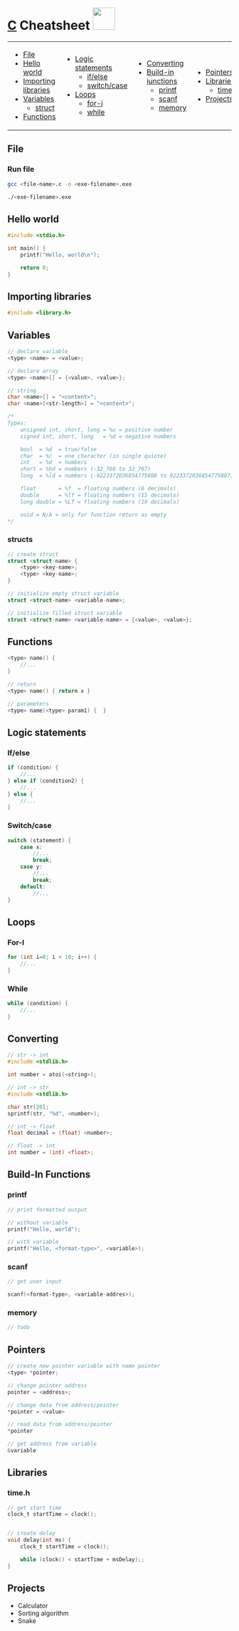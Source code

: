 # <a href="#">C</a> Cheatsheet <img width="50em" src="https://upload.wikimedia.org/wikipedia/commons/thumb/1/18/C_Programming_Language.svg/1200px-C_Programming_Language.svg.png">

<table>

<td>

* [File](#file)
* [Hello world](#hello-world)
* [Importing libraries](#importing-libraries)
* [Variables](#variables)
    * [struct](#struct)
* [Functions](#functions)

</td>
<td>

* [Logic statements](#logic-statements)
    * [if/else](#ifelse)
    * [switch/case](#switchcase)
* [Loops](#loops)
    * [for-i](#for-i)
    * [while](#while)

</td>
<td>

* [Converting](#converting)
* [Build-in iunctions](#build-in-functions)
    * [printf](#printf)
    * [scanf](#scanf)
    * [memory](#memory)

</td>
<td>

* [Pointers](#pointers)
* [Libraries](#libraries)
    * [time.h](#time.h)
* [Projects](#projects)

</td>

</table>


## File

### Run file
```sh
gcc <file-name>.c -o <exe-filename>.exe

./<exe-filename>.exe
```


## Hello world
```c
#include <stdio.h>

int main() {
    printf("Hello, world\n");

    return 0;
}
```


## Importing libraries
```c
#include <library.h>
```


## Variables
```c
// declare variable
<type> <name> = <value>;

// declare array
<type> <name>[] = {<value>, <value>};

// string
char <name>[] = "<content>";
char <name>[<str-length>] = "<content>";

/*
Types:
    unsigned int, short, long = %u = positive number
    signed int, short, long   = %d = negative numbers

    bool  = %d  = true/false
    char  = %c  = one character (in single quiote)
    int   = %d  = numbers
    short = %hd = numbers (-32_768 to 32_767)
    long  = %ld = numbers (-9223372036854775808 to 9223372036854775807)

    float       = %f  = floating numbers (6 decimals)
    double      = %lf = floating numbers (15 decimals)
    long double = %Lf = floating numbers (19 decimals)

    void = N/A = only for function return as empty
*/
```

### structs
```c
// create struct
struct <struct-name> {
    <type> <key-name>;
    <type> <key-name>;
}

// initialize empty struct variable
struct <struct-name> <variable-name>;

// initialize filled struct variable
struct <struct-name> <variable-name> = {<value>, <value>};
```


## Functions
```c
<type> name() {
	//...
}

// return
<type> name() { return x }

// parameters 
<type> name(<type> param1) {  }
```


## Logic statements

### If/else
```c
if (condition) {
    //...
} else if (condition2) {
    //...
} else {
    //...
}
```

### Switch/case
```c
switch (statement) {
    case x:
        //...
        break;
    case y:
        //...
        break;
    default:
        //...
}
```


## Loops

### For-I
```c
for (int i=0; i < 10; i++) {
    //...
}
```

### While
```c
while (condition) {
    //...
}
```


## Converting
```c
// str -> int
#include <stdlib.h>

int number = atoi(<string>);

// int -> str
#include <stdlib.h>

char str[20];
sprintf(str, "%d", <number>);

// int -> float
float decimal = (float) <number>;

// float -> int
int number = (int) <float>;
```


## Build-In Functions

### printf
```c
// print formatted output

// without variable
printf("Hello, world");

// with variable
printf("Hello, <format-type>", <variable>);
```

### scanf
```c
// get user input

scanf(<format-type>, <variable-addres>);
```

### memory
```c
// todo
```


## Pointers
```c
// create new pointer variable with name pointer
<type> *pointer;

// change pointer address
pointer = <address>;

// change data from address/pointer
*pointer = <value>

// read data from address/pointer
*pointer

// get address from variable
&variable
```

## Libraries 

### time.h
```c
// get start time
clock_t startTime = clock();


// create delay
void delay(int ms) {
    clock_t startTime = clock();

    while (clock() < startTime + msDelay);;
}
```


## Projects
- Calculator
- Sorting algorithm
- Snake
